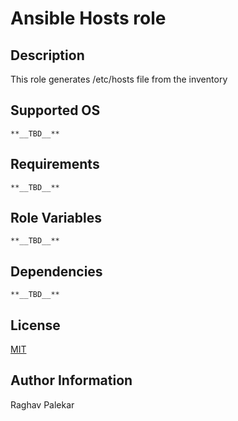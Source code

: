 # Ansible Hosts role

## Description
This role generates /etc/hosts file from the inventory

## Supported OS

`**__TBD__**`

## Requirements

`**__TBD__**`

## Role Variables

`**__TBD__**`

## Dependencies

`**__TBD__**`

## License

[MIT](http://opensource.org/licenses/MIT)

## Author Information

Raghav Palekar
